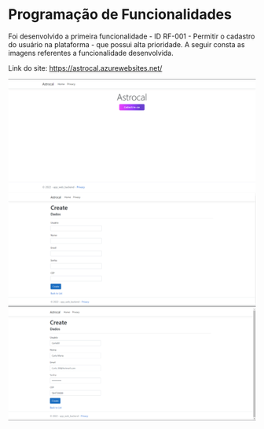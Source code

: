 # Programação de Funcionalidades

Foi desenvolvido a primeira funcionalidade - ID RF-001 - Permitir o cadastro do usuário na plataforma - que possui alta prioridade. A seguir consta as imagens referentes a funcionalidade desenvolvida.

Link do site: https://astrocal.azurewebsites.net/

<img src="img/PPPaginaInicial.PNG"/>
<img src="img/PPPaginacadastro.PNG"/>
<img src="img/PCPreenchida.PNG"/>

